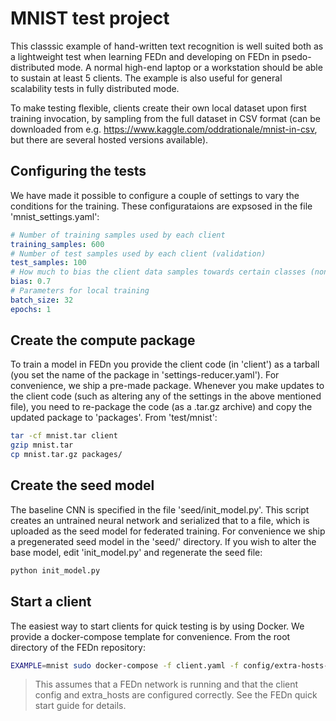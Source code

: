 # MNIST test project
This classsic example of hand-written text recognition is well suited both as a lightweight test when learning FEDn and developing on FEDn in psedo-distributed mode. A normal high-end laptop or a workstation should be able to sustain at least 5 clients. The example is also useful for general scalability tests in fully distributed mode. 

To make testing flexible, clients create their own local dataset upon first training invocation, by sampling from the full dataset in CSV format (can be downloaded from e.g. https://www.kaggle.com/oddrationale/mnist-in-csv, but there are several hosted versions available).  

## Configuring the tests
We have made it possible to configure a couple of settings to vary the conditions for the training. These configurataions are expsosed in the file 'mnist_settings.yaml': 

```yaml 
# Number of training samples used by each client
training_samples: 600
# Number of test samples used by each client (validation)
test_samples: 100
# How much to bias the client data samples towards certain classes (non-IID data partitions)
bias: 0.7
# Parameters for local training
batch_size: 32
epochs: 1
```

## Create the compute package
To train a model in FEDn you provide the client code (in 'client') as a tarball (you set the name of the package in 'settings-reducer.yaml'). For convenience, we ship a pre-made package. Whenever you make updates to the client code (such as altering any of the settings in the above mentioned file), you need to re-package the code (as a .tar.gz archive) and copy the updated package to 'packages'. From 'test/mnist':

```bash
tar -cf mnist.tar client
gzip mnist.tar
cp mnist.tar.gz packages/
```

## Create the seed model
The baseline CNN is specified in the file 'seed/init_model.py'. This script creates an untrained neural network and serialized that to a file, which is uploaded as the seed model for federated training. For convenience we ship a pregenerated seed model in the 'seed/' directory. If you wish to alter the base model, edit 'init_model.py' and regenerate the seed file:

```bash
python init_model.py 
```

## Start a client
The easiest way to start clients for quick testing is by using Docker. We provide a docker-compose template for convenience. From the root directory of the FEDn repository: 

```bash
EXAMPLE=mnist sudo docker-compose -f client.yaml -f config/extra-hosts-client.yaml up --scale client=2 
```

> This assumes that a FEDn network is running and that the client config and extra_hosts are configured correctly. See the FEDn quick start guide for details.    